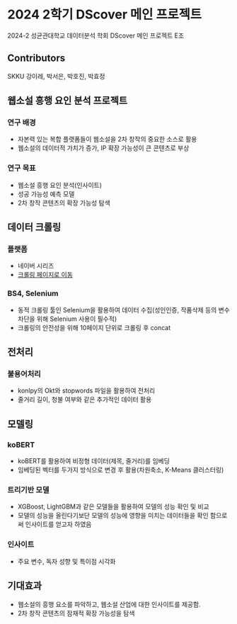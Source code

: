 # 2024 2학기 DScover 메인 프로젝트
2024-2  성균관대학교 데이터분석 학회 DScover 메인 프로젝트 E조
## Contributors
SKKU 강이레, 박서은, 박호진, 박효정

## 웹소설 흥행 요인 분석 프로젝트
### 연구 배경
- 자본력 있는 복합 플랫폼들이 웹소설을 2차 창작의 중요한 소스로 활용
- 웹소설의 데이터적 가치가 증가, IP 확장 가능성이 큰 콘텐츠로 부상
### 연구 목표
- 웹소설 흥행 요인 분석(인사이트)
- 성공 가능성 예측 모델
- 2차 창작 콘텐츠의 확장 가능성 탐색

## 데이터 크롤링
### 플랫폼
- 네이버 시리즈
- [크롤링 페이지로 이동](https://series.naver.com/novel/home.series?isWebtoonAgreePopUp=true)

### BS4, Selenium
- 동적 크롤링 툴인 Selenium을 활용하여 데이터 수집(성인인증, 작품삭제 등의 변수 차단을 위해 Selenium 사용이 필수적)
- 크롤링의 안전성을 위해 10페이지 단위로 크롤링 후 concat

## 전처리
### 불용어처리
- konlpy의 Okt와 stopwords 파일을 활용하여 전처리
- 줄거리 길이, 청불 여부와 같은 추가적인 데이터 활용

## 모델링
### koBERT
- koBERT를 활용하여 비정형 데이터(제목, 줄거리)를 임베딩
- 임베딩된 벡터를 두가지 방식으로 변경 후 활용(차원축소, K-Means 클러스터링)

### 트리기반 모델
- XGBoost, LightGBM과 같은 모델들을 활용하여 모델의 성능 확인 및 비교
- 모델의 성능을 올린다기보단 모델의 성능에 영향을 미치는 데이터들을 확인 함으로써 인사이트를 얻고자 하였음

### 인사이트
- 주요 변수, 독자 성향 및 특이점 시각화

## 기대효과
- 웹소설의 흥행 요소를 파악하고, 웹소설 산업에 대한 인사이트를 제공함.
- 2차 창작 콘텐츠의 잠재적 확장 가능성을 탐색
